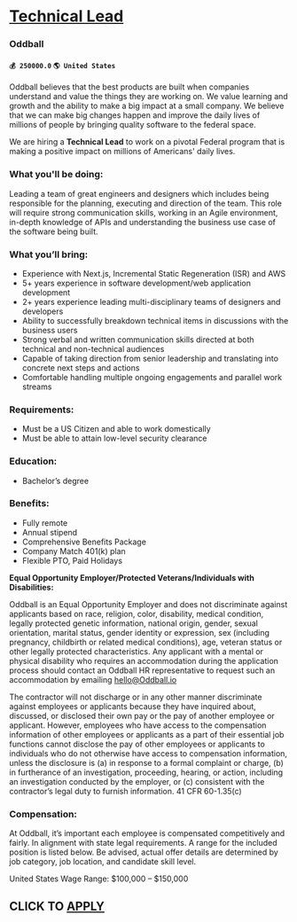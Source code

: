 # [Technical Lead](https://www.remotewlb.com/apply/technical-lead-67542)  
### Oddball  
#### `💰 250000.0` `🌎 United States`  

Oddball believes that the best products are built when companies understand and value the things they are working on. We value learning and growth and the ability to make a big impact at a small company. We believe that we can make big changes happen and improve the daily lives of millions of people by bringing quality software to the federal space.

We are hiring a **Technical Lead** to work on a pivotal Federal program that is making a positive impact on millions of Americans' daily lives.

### What you'll be doing:

Leading a team of great engineers and designers which includes being responsible for the planning, executing and direction of the team. This role will require strong communication skills, working in an Agile environment, in-depth knowledge of APIs and understanding the business use case of the software being built.

### What you’ll bring:

  * Experience with Next.js, Incremental Static Regeneration (ISR) and AWS
  * 5+ years experience in software development/web application development
  * 2+ years experience leading multi-disciplinary teams of designers and developers
  * Ability to successfully breakdown technical items in discussions with the business users
  * Strong verbal and written communication skills directed at both technical and non-technical audiences
  * Capable of taking direction from senior leadership and translating into concrete next steps and actions
  * Comfortable handling multiple ongoing engagements and parallel work streams

### Requirements:

  * Must be a US Citizen and able to work domestically 
  * Must be able to attain low-level security clearance 

### Education:

  * Bachelor’s degree

### Benefits:

  * Fully remote
  * Annual stipend
  * Comprehensive Benefits Package
  * Company Match 401(k) plan
  * Flexible PTO, Paid Holidays

**Equal Opportunity Employer/Protected Veterans/Individuals with Disabilities:**

Oddball is an Equal Opportunity Employer and does not discriminate against applicants based on race, religion, color, disability, medical condition, legally protected genetic information, national origin, gender, sexual orientation, marital status, gender identity or expression, sex (including pregnancy, childbirth or related medical conditions), age, veteran status or other legally protected characteristics. Any applicant with a mental or physical disability who requires an accommodation during the application process should contact an Oddball HR representative to request such an accommodation by emailing hello@Oddball.io

The contractor will not discharge or in any other manner discriminate against employees or applicants because they have inquired about, discussed, or disclosed their own pay or the pay of another employee or applicant. However, employees who have access to the compensation information of other employees or applicants as a part of their essential job functions cannot disclose the pay of other employees or applicants to individuals who do not otherwise have access to compensation information, unless the disclosure is (a) in response to a formal complaint or charge, (b) in furtherance of an investigation, proceeding, hearing, or action, including an investigation conducted by the employer, or (c) consistent with the contractor’s legal duty to furnish information. 41 CFR 60-1.35(c)

### Compensation:

At Oddball, it’s important each employee is compensated competitively and fairly. In alignment with state legal requirements. A range for the included position is listed below. Be advised, actual offer details are determined by job category, job location, and candidate skill level.

United States Wage Range: $100,000 – $150,000

  
## CLICK TO [APPLY](https://www.remotewlb.com/apply/technical-lead-67542)

